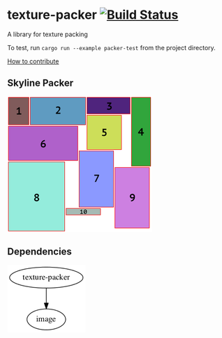 
# texture-packer [![Build Status](https://travis-ci.org/PistonDevelopers/texture_packer.svg?branch=master)](https://travis-ci.org/PistonDevelopers/texture_packer)

A library for texture packing

To test, run `cargo run --example packer-test` from the project directory.

[How to contribute](https://github.com/PistonDevelopers/piston/blob/master/CONTRIBUTING.md)

## Skyline Packer
![skyline-packer](./examples/output/skyline-packer-output.png)

## Dependencies
![dependencies](./Cargo.png)
